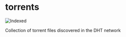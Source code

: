 torrents 
========
![Indexed](https://img.shields.io/badge/indexed-82526-blue)

Collection of torrent files discovered in the DHT network
